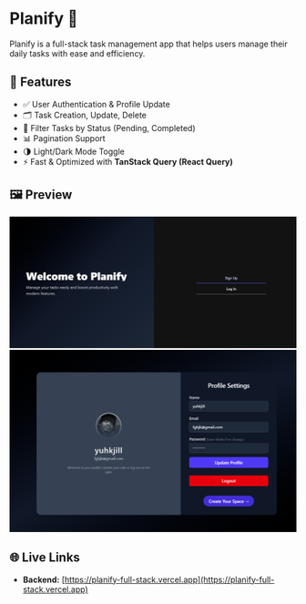 # Planify 📝

Planify is a full-stack task management app that helps users manage their daily tasks with ease and efficiency.

## 🔧 Features

- ✅ User Authentication & Profile Update
- 🗂️ Task Creation, Update, Delete
- 🎯 Filter Tasks by Status (Pending, Completed)
- 📊 Pagination Support
- 🌗 Light/Dark Mode Toggle
- ⚡ Fast & Optimized with **TanStack Query (React Query)**



## 🖼️ Preview

![App Screenshot](https://github.com/100NikhilBro/Planify_fullStack/blob/main/Screenshot%202025-05-29%20053008.png)
![App Screenshot](https://github.com/100NikhilBro/Planify_fullStack/blob/main/Screenshot%202025-05-29%20053033.png)

## 🌐 Live Links
- **Backend:** [https://planify-full-stack.vercel.app](https://planify-full-stack.vercel.app)
